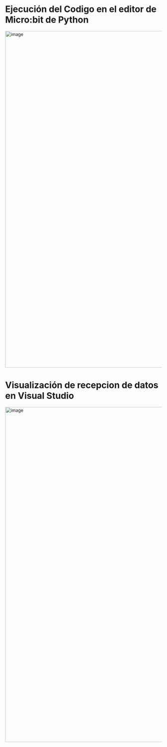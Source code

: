 # Ejecución del Codigo en el editor de Micro:bit de Python
<img width="1916" height="1078" alt="image" src="https://github.com/user-attachments/assets/871b9e67-d488-44e3-bf74-0bc4f48f4045" />

# Visualización de recepcion de datos en Visual Studio
<img width="1919" height="1073" alt="image" src="https://github.com/user-attachments/assets/a6fa48ae-ba59-40c5-bc0c-4dd4d137b787" />
